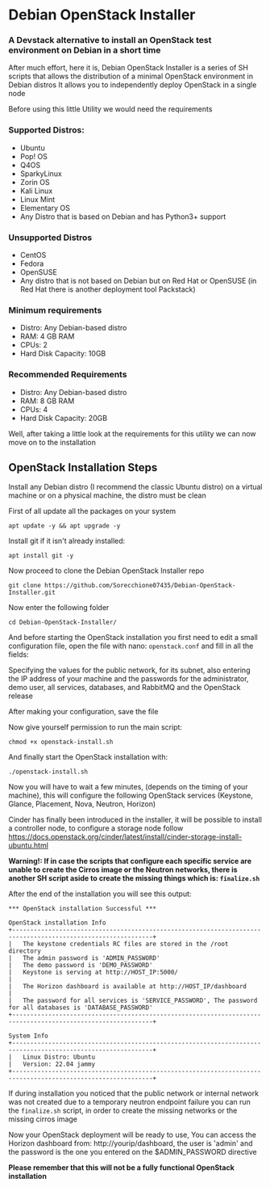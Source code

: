 # Debian OpenStack Installer
### A Devstack alternative to install an OpenStack test environment on Debian in a short time

After much effort, here it is, Debian OpenStack Installer is a series of SH scripts that allows the distribution of a minimal OpenStack environment in Debian distros
It allows you to independently deploy OpenStack in a single node

Before using this little Utility we would need the requirements

### Supported Distros:
- Ubuntu
- Pop! OS
- Q4OS
- SparkyLinux
- Zorin OS
- Kali Linux
- Linux Mint
- Elementary OS
- Any Distro that is based on Debian and has Python3+ support

### Unsupported Distros
- CentOS
- Fedora
- OpenSUSE
- Any distro that is not based on Debian but on Red Hat or OpenSUSE
(in Red Hat there is another deployment tool Packstack)

### Minimum requirements
- Distro: Any Debian-based distro
- RAM: 4 GB RAM
- CPUs: 2
- Hard Disk Capacity: 10GB

### Recommended Requirements
- Distro: Any Debian-based distro
- RAM: 8 GB RAM
- CPUs: 4
- Hard Disk Capacity: 20GB

Well, after taking a little look at the requirements for this utility we can now move on to the installation

## OpenStack Installation Steps

Install any Debian distro (I recommend the classic Ubuntu distro) on a virtual machine or on a physical machine, the distro must be clean

First of all update all the packages on your system
```
apt update -y && apt upgrade -y
```

Install git if it isn't already installed:
```
apt install git -y
```

Now proceed to clone the Debian OpenStack Installer repo
```
git clone https://github.com/Sorecchione07435/Debian-OpenStack-Installer.git
```

Now enter the following folder
```
cd Debian-OpenStack-Installer/
```

And before starting the OpenStack installation you first need to edit a small configuration file, open the file with nano: ```openstack.conf```
and fill in all the fields:

Specifying the values for the public network, for its subnet, also entering the IP address of your machine and the passwords for the administrator, demo user, all services, databases, and RabbitMQ and the OpenStack release

After making your configuration, save the file

Now give yourself permission to run the main script:
```
chmod +x openstack-install.sh
```

And finally start the OpenStack installation with:
```
./openstack-install.sh
```

Now you will have to wait a few minutes, (depends on the timing of your machine), this will configure the following OpenStack services (Keystone, Glance, Placement, Nova, Neutron, Horizon)

Cinder has finally been introduced in the installer, it will be possible to install a controller node, to configure a storage node follow https://docs.openstack.org/cinder/latest/install/cinder-storage-install-ubuntu.html

**Warning!: If in case the scripts that configure each specific service are unable to create the Cirros image or the Neutron networks, there is another SH script aside to create the missing things which is: ```finalize.sh```**

After the end of the installation you will see this output:

```
*** OpenStack installation Successful ***

OpenStack installation Info
+-------------------------------------------------------------------------------------------------------------+
|	The keystone credentials RC files are stored in the /root directory										
|	The admin password is 'ADMIN_PASSWORD'														
|	The demo password is 'DEMO_PASSWORD'															
|	Keystone is serving at http://HOST_IP:5000/												
|																			
|	The Horizon dashboard is available at http://HOST_IP/dashboard										
|																			
|	The password for all services is 'SERVICE_PASSWORD', The password for all databases is 'DATABASE_PASSWORD'	
+-------------------------------------------------------------------------------------------------------------+

System Info
+-------------------------------------------------------------------------------------------------------------+
|	Linux Distro: Ubuntu																
|	Version: 22.04 jammy 																														
+-------------------------------------------------------------------------------------------------------------+
```

If during installation you noticed that the public network or internal network was not created due to a temporary neutron endpoint failure you can run the ```finalize.sh``` script, in order to create the missing networks or the missing cirros image

Now your OpenStack deployment will be ready to use, You can access the Horizon dashboard from: http://yourip/dashboard, the user is 'admin' and the password is the one you entered on the $ADMIN_PASSWORD directive

**Please remember that this will not be a fully functional OpenStack installation**

